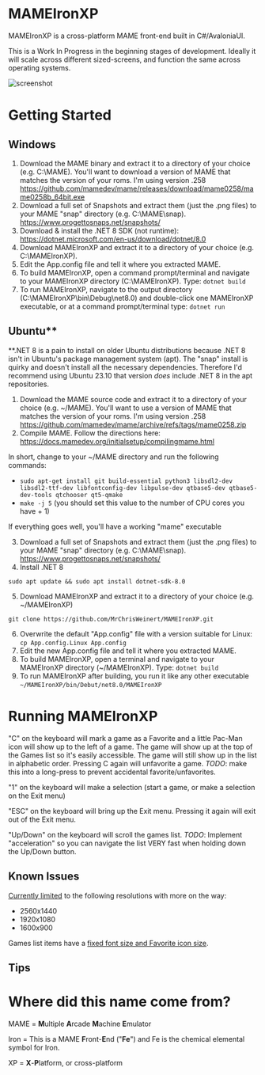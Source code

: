 # MAMEIronXP
MAMEIronXP is a cross-platform MAME front-end built in C#/AvaloniaUI.

This is a Work In Progress in the beginning stages of development.
Ideally it will scale across different sized-screens, and function the same across operating systems.

![screenshot](https://github.com/MrChrisWeinert/MAMEIronXP/blob/main/Assets/Animation.gif?raw=true)

# Getting Started
## Windows
1) Download the MAME binary and extract it to a directory of your choice (e.g. C:\MAME). You'll want to download a version of MAME that matches the version of your roms. I'm using version .258
https://github.com/mamedev/mame/releases/download/mame0258/mame0258b_64bit.exe
2) Download a full set of Snapshots and extract them (just the .png files) to your MAME "snap" directory (e.g. C:\MAME\snap). https://www.progettosnaps.net/snapshots/
3) Download & install the .NET 8 SDK (not runtime): https://dotnet.microsoft.com/en-us/download/dotnet/8.0
4) Download MAMEIronXP and extract it to a directory of your choice (e.g. C:\MAMEIronXP).
5) Edit the App.config file and tell it where you extracted MAME.
6) To build MAMEIronXP, open a command prompt/terminal and navigate to your MAMEIronXP directory (C:\MAMEIronXP). Type: ```dotnet build```
7) To run MAMEIronXP, navigate to the output directory (C:\MAMEIronXP\bin\Debug\net8.0) and double-click one MAMEIronXP executable, or at a command prompt/terminal type: ```dotnet run```
## Ubuntu**
**.NET 8 is a pain to install on older Ubuntu distributions because .NET 8 isn't in Ubuntu's package management system (apt). The "snap" install is quirky and doesn't install all the necessary dependencies. Therefore I'd recommend using Ubuntu 23.10 that version *does* include .NET 8 in the apt repositories.
1) Download the MAME source code and extract it to a directory of your choice (e.g. ~/MAME). You'll want to use a version of MAME that matches the version of your roms. I'm using version .258
https://github.com/mamedev/mame/archive/refs/tags/mame0258.zip
2) Compile MAME. Follow the directions here: https://docs.mamedev.org/initialsetup/compilingmame.html 

In short, change to your ~/MAME directory and run the following commands:
  -  ```sudo apt-get install git build-essential python3 libsdl2-dev libsdl2-ttf-dev libfontconfig-dev libpulse-dev qtbase5-dev qtbase5-dev-tools qtchooser qt5-qmake```
  -  ```make -j 5``` (you should set this value to the number of CPU cores you have + 1)
  

  If everything goes well, you'll have a working "mame" executable

3) Download a full set of Snapshots and extract them (just the .png files) to your MAME "snap" directory (e.g. C:\MAME\snap). https://www.progettosnaps.net/snapshots/
4) Install .NET 8

```sudo apt update && sudo apt install dotnet-sdk-8.0```

5) Download MAMEIronXP and extract it to a directory of your choice (e.g. ~/MAMEIronXP)

```git clone https://github.com/MrChrisWeinert/MAMEIronXP.git```

6) Overwrite the default "App.config" file with a version suitable for Linux: ```cp App.config.Linux App.config```
7) Edit the new App.config file and tell it where you extracted MAME.
8) To build MAMEIronXP, open a terminal and navigate to your MAMEIronXP directory (~/MAMEIronXP). Type: ```dotnet build```
9) To run MAMEIronXP after building, you run it like any other executable ```~/MAMEIronXP/bin/Debut/net8.0/MAMEIronXP```

# Running MAMEIronXP
"C" on the keyboard will mark a game as a Favorite and a little Pac-Man icon will show up to the left of a game. The game will show up at the top of the Games list so it's easily accessible. The game will still show up in the list in alphabetic order. Pressing C again will unfavorite a game.
_TODO_: make this into a long-press to prevent accidental favorite/unfavorites.

"1" on the keyboard will make a selection (start a game, or make a selection on the Exit menu)

"ESC" on the keyboard will bring up the Exit menu. Pressing it again will exit out of the Exit menu.

"Up/Down" on the keyboard will scroll the games list.
_TODO_: Implement "acceleration" so you can navigate the list VERY fast when holding down the Up/Down button.



## Known Issues
[Currently limited]([url](https://github.com/MrChrisWeinert/MAMEIronXP/issues/7)) to the following resolutions with more on the way:
- 2560x1440
- 1920x1080
- 1600x900


Games list items have a [fixed font size and Favorite icon size]([url](https://github.com/MrChrisWeinert/MAMEIronXP/issues/7)). 
## Tips



# Where did this name come from?
MAME = **M**ultiple **A**rcade **M**achine **E**mulator

Iron = This is a MAME **F**ront-**E**nd ("**Fe**") and Fe is the chemical elemental symbol for Iron.

XP = **X**-**P**latform, or cross-platform
